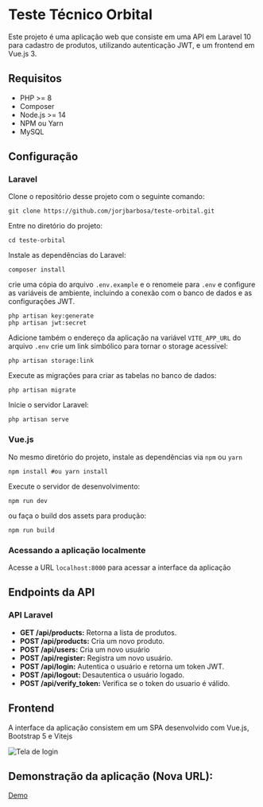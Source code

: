 # Teste Técnico Orbital

Este projeto é uma aplicação web que consiste em uma API em Laravel 10 para cadastro de produtos, utilizando autenticação JWT, e um frontend em Vue.js 3.


## Requisitos

 - PHP >= 8
 - Composer
 - Node.js >= 14
 - NPM ou Yarn
 - MySQL

## Configuração
### Laravel
Clone o repositório desse projeto com o seguinte comando:
```
git clone https://github.com/jorjbarbosa/teste-orbital.git
```
Entre no diretório do projeto:
```
cd teste-orbital
```
Instale as dependências do Laravel:
```
composer install
```
crie uma cópia do arquivo `.env.example` e o renomeie para `.env` e configure as variáveis de ambiente, incluindo a conexão com o banco de dados e as configurações JWT.
```
php artisan key:generate
php artisan jwt:secret
```
Adicione também o endereço da aplicação na variável `VITE_APP_URL` do arquivo `.env`
crie um link simbólico para tornar o storage acessível:
```
php artisan storage:link
```
Execute as migrações para criar as tabelas no banco de dados:
```
php artisan migrate
```
Inicie o servidor Laravel:
```
php artisan serve
```
### Vue.js
No mesmo diretório do projeto, instale as dependências via `npm` ou `yarn`
```
npm install #ou yarn install
```
Execute o servidor de desenvolvimento:
```
npm run dev
```
ou faça o build dos assets para produção:
```
npm run build
```
### Acessando a aplicação localmente
Acesse a URL `localhost:8000` para acessar a interface da aplicação

## Endpoints da API
### API Laravel

-   **GET /api/products:** Retorna a lista de produtos.
-   **POST /api/products:** Cria um novo produto.
-   **POST /api/users:** Cria um novo usuário
-   **POST /api/register:** Registra um novo usuário.
-   **POST /api/login:** Autentica o usuário e retorna um token JWT.
-   **POST /api/logout:** Desautentica o usuário logado.
-   **POST /api/verify_token:** Verifica se o token do usuario é válido.

## Frontend
A interface da aplicação consistem em um SPA desenvolvido com Vue.js, Bootstrap 5 e Vitejs

![Tela de login](https://i.imgur.com/XJsSbAW.jpg)

## Demonstração da aplicação (Nova URL):
[Demo](https://80c9-2804-14d-148e-8062-2ddd-a58-a483-ffe1.ngrok-free.app)
